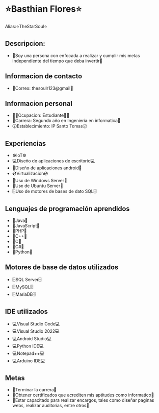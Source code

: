 <h1>⭐Basthian Flores⭐</h1>
Alias:⭐TheStarSoul⭐
<h2>Descripcion: </h2>
<ul>
  <li>🐶Soy una persona con enfocada a realizar y cumplir mis metas independiente del tiempo que deba invertir🐶</li>
</ul>
<h2>Informacion de contacto</h2>
<ul>
  <li>📧Correo: thesoulr123@gmail📧</li>
</ul>
<h2>Informacion personal</h2>
<ul>
  <li>👨‍🎓Ocupacion: Estudiante👨‍🎓</li>
  <li>💼Carrera: Segundo año en Ingenieria en informatica💼</li>
  <li>🕜Establecimiento: IP Santo Tomas🕜</li>
</ul>
<h2>Experiencias</h2>
<ul>
  <li>⚙️IoT⚙️</li>
  <li>💻Diseño de aplicaciones de escritorio💻</li>
  <li>📱Diseño de aplicaciones android📱</li>
  <li>💿Virtualizacion💿</li>
  <li>📁Uso de Windows Server📁</li>
  <li>📁Uso de Ubuntu Server📁</li>
  <li>🗄️Uso de motores de bases de dato SQL🗄️</li>
</ul>
<h2>Lenguajes de programación aprendidos</h2>
<ul>
  <li>📕Java📕</li>
  <li>📗JavaScript📗</li>
  <li>📘PHP📘</li>
  <li>📙C++📙</li>
  <li>📕C📕</li>
  <li>📗C#📗</li>
  <li>📘Python📘</li>
</ul>
<h2>Motores de base de datos utilizados</h2>
<ul>
  <li>🗄️SQL Server🗄️</li>
  <li>🗄️MySQL🗄️</li>
  <li>🗄️MariaDB🗄️</li>
</ul>
<h2>IDE utilizados</h2>
<ul>
  <li>💻Visual Studio Code💻</li>
  <li>💻Visual Studio 2022💻</li>
  <li>💻Android Studio💻</li>
  <li>💻Python IDE💻</li>
  <li>💻Notepad++💻</li>
  <li>💻Arduino IDE💻</li>
</ul>
<h2>Metas</h2>
<ul>
  <li>📝Terminar la carrera📝</li>
  <li>📝Obtener certificados que acrediten mis aptitudes como informatico📝</li>
  <li>📝Estar capacitado para realizar encargos, tales como diseñar paginas webs, realizar auditorias, entre otros📝</li>
</ul>

